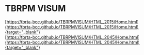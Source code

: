 # TBRPM VISUM  
[https://tbrta-bcc.github.io/TBRPMVISUM/HTML_2015/Home.html](https://tbrta-bcc.github.io/TBRPMVISUM/HTML_2015/Home.html){target="_blank"}  
[https://tbrta-bcc.github.io/TBRPMVISUM/HTML_2045/Home.html](https://tbrta-bcc.github.io/TBRPMVISUM/HTML_2045/Home.html){target="_blank"}  
